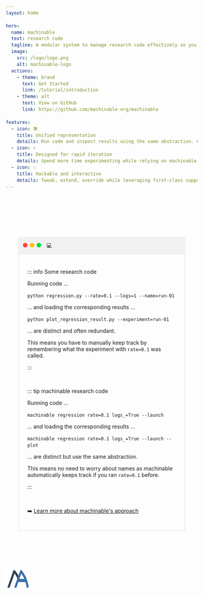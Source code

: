 ```yaml
---
layout: home

hero:
  name: machinable
  text: research code
  tagline: A modular system to manage research code effectively so you can move quickly while enabling reuse and collaboration.
  image:
    src: /logo/logo.png
    alt: machinable-logo
  actions:
    - theme: brand
      text: Get Started
      link: /tutorial/introduction
    - theme: alt
      text: View on GitHub
      link: https://github.com/machinable-org/machinable

features:
  - icon: 🛠️
    title: Unified representation
    details: Run code and inspect results using the same abstraction. Check out the example below ⏬
  - icon: ⚡️
    title: Designed for rapid iteration
    details: Spend more time experimenting while relying on machinable to keep things organized.
  - icon: 💡
    title: Hackable and interactive
    details: Tweak, extend, override while leveraging first-class support for Jupyter as well as the CLI. 
---
```



<br />

<br />

<br />

<br />


<section id="pitch">

  <div class="container">
    <div class="top">
      <span class="first dot"></span>
      <span class="second dot"></span>
      <span class="third dot"></span>
      &nbsp; 💻
    </div>

  <div class="content">

  ::: info  Some research code

  Running code ...

  `python regression.py --rate=0.1 --logs=1 --name=run-01`

  ... and loading the corresponding results ...

  `python plot_regression_result.py --experiment=run-01`

  ... are distinct and often redundant.

  This means you have to manually keep track by remembering what the experiment with `rate=0.1` was called.

  :::

  <br />

  ::: tip machinable research code

  Running code ...

  `machinable regression rate=0.1 logs_=True --launch`

  ... and loading the corresponding results ...

  `machinable regression rate=0.1 logs_=True --launch --plot`

  ... are distinct but use the same abstraction.
  
  This means no need to worry about names as machinable automatically keeps track if you ran `rate=0.1` before.

  :::

  <br />

  :arrow_right: [Learn more about machinable's approach](./about/approach.md)

  </div>

</div>

</section>

<br />
<br />
<br />

<img src="/logo/logo.png" style="width:64px; margin: 0 auto;" alt="logo" />

  
<style scoped>
section {
  padding: 42px 32px;
}
#pitch {
  max-width: 960px;
  margin: 0px auto;
  color: var(--vt-c-text-2);
}
#pitch h1 {
  font-size: 1.5rem;
  font-weight: bold;
  margin: 10% 5% 5% 5%;
}

.dot {
  height: 12px;
  width: 12px;
  border-radius: 50%;
  display: inline-block;
  margin-right: 2px;
}

.first {
  background-color: #ff3b47;
  border-color: #9d252b;
}

.second {
  background-color: #ffc100;
  border-color: #9d802c;
}

.third {
  background-color: #00d742;
  border-color: #049931;
}

.container {
  border: 3px solid #f1f1f1;
  border-top-left-radius: 4px;
  border-top-right-radius: 4px;
}

.top {
  padding: 10px;
  background: #f1f1f1;
  border-top-left-radius: 4px;
  border-top-right-radius: 4px;
}

.content {
  padding: 5%;
}
</style>
